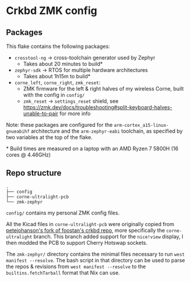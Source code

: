 # Crkbd ZMK config

## Packages

This flake contains the following packages:

- `crosstool-ng` -> cross-toolchain generator used by Zephyr
    - Takes about 20 minutes to build*
- `zephyr-sdk` -> RTOS for multiple hardware architectures
    - Takes about 1h15m to build*
- `corne_left`, `corne_right`, `zmk_reset`:
    - ZMK firmware for the left & right halves of my wireless Corne, built with the config in `config/`
    - `zmk_reset` -> `settings_reset` shield, see https://zmk.dev/docs/troubleshooting#split-keyboard-halves-unable-to-pair for more info

Note: these packages are configured for the `arm-cortex_a15-linux-gnueabihf` architecture and the `arm-zephyr-eabi` toolchain, as specified by two variables at the top of the flake.

\* Build times are measured on a laptop with an AMD Ryzen 7 5800H (16 cores @ 4.46GHz)

## Repo structure

```
.
├── config
├── corne-ultralight-pcb
└── zmk-zephyr
```

`config/` contains my personal ZMK config files.

All the Kicad files in `corne-ultralight-pcb` were originally copied from [petejohanson's fork of foostan's crkbd repo](https://github.com/petejohanson/crkbd/tree/board/corne-ultralight/corne-ultralight/pcb), more specifically the `corne-ultralight` branch. This branch added support for the `nice!view` display, I then modded the PCB to support Cherry Hotswap sockets.

The `zmk-zephyr/` directory contains the minimal files necessary to run `west manifest --resolve`. The bash script in that directory can be used to parse the repos & revisions from `west manifest --resolve` to the `builtins.fetchTarball` format that Nix can use.
